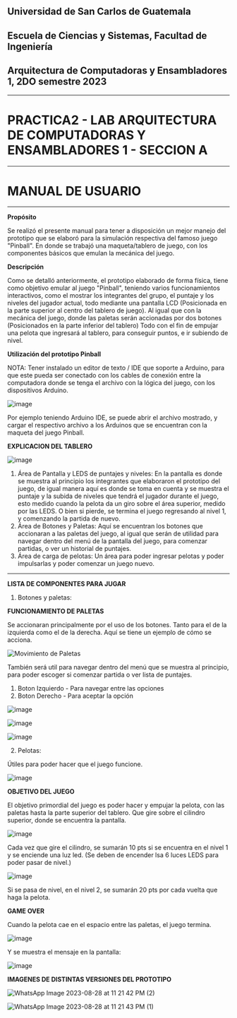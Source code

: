 ## Universidad de San Carlos de Guatemala
## Escuela de Ciencias y Sistemas, Facultad de Ingeniería
## Arquitectura de Computadoras y Ensambladores 1, 2DO semestre 2023
-----
# PRACTICA2 - LAB ARQUITECTURA DE COMPUTADORAS Y ENSAMBLADORES 1 - SECCION A
-----
# MANUAL DE USUARIO
-----

**Propósito**

Se realizó el presente manual para tener a disposición un mejor manejo del prototipo que se elaboró para la simulación respectiva del famoso juego "Pinball". En donde se trabajó una maqueta/tablero de juego, con los componentes básicos que emulan la mecánica del juego.

**Descripción**

Como se detalló anteriormente, el prototipo elaborado de forma física, tiene como objetivo emular al juego "Pinball", teniendo varios funcionamientos interactivos, como el mostrar los integrantes del grupo, el puntaje y los niveles del jugador actual, todo mediante una pantalla LCD (Posicionada en la parte superior al centro del tablero de juego).
Al igual que con la mecánica del juego, donde las paletas serán accionadas por dos botones (Posicionados en la parte inferior del tablero) Todo con el fin de empujar una pelota que ingresará al tablero, para conseguir puntos, e ir subiendo de nivel. 

**Utilización del prototipo Pinball**

NOTA: Tener instalado un editor de texto / IDE que soporte a Arduino, para que este pueda ser conectado con los cables de conexión entre la computadora donde se tenga el archivo con la lógica del juego, con los dispositivos Arduino.

![image](https://github.com/julizaldana/ACE1-20232SG1A/assets/98117383/cbcb99a4-edeb-4e2c-97b5-cffd4a15d17a)

Por ejemplo teniendo Arduino IDE, se puede abrir el archivo mostrado, y cargar el respectivo archivo a los Arduinos que se encuentran con la maqueta del juego Pinball.

**EXPLICACION DEL TABLERO**

![image](https://github.com/julizaldana/ACE1-20232SG1A/assets/98117383/bd7e555e-6e77-4dc2-9d32-8453e0681d1b)

1. Área de Pantalla y LEDS de puntajes y niveles: En la pantalla es donde se muestra al principio los integrantes que elaboraron el prototipo del juego, de igual manera aquí es donde se toma en cuenta y se muestra el puntaje y la subida de niveles que tendrá el jugador durante el juego, esto medido cuando la pelota da un giro sobre el área superior, medido por las LEDS. O bien si pierde, se termina el juego regresando al nivel 1, y comenzando la partida de nuevo.
2. Área de Botones y Paletas: Aquí se encuentran los botones que accionaran a las paletas del juego, al igual que serán de utilidad para navegar dentro del menú de la pantalla del juego, para comenzar partidas, o ver un historial de puntajes.
3. Área de carga de pelotas: Un área para poder ingresar pelotas y poder impulsarlas y poder comenzar un juego nuevo.

--------

**LISTA DE COMPONENTES PARA JUGAR**

1. Botones y paletas:

**FUNCIONAMIENTO DE PALETAS**

Se accionaran principalmente por el uso de los botones. Tanto para el de la izquierda como el de la derecha. Aquí se tiene un ejemplo de cómo se acciona.

![Movimiento de Paletas](https://github.com/julizaldana/ACE1-20232SG1A/assets/98117383/d373835c-3141-42c2-94af-9342d6fcd6a7)

También será util para navegar dentro del menú que se muestra al principio, para poder escoger si comenzar partida o ver lista de puntajes.

1. Boton Izquierdo - Para navegar entre las opciones
2. Boton Derecho - Para aceptar la opción

![image](https://github.com/julizaldana/ACE1-20232SG1A/assets/98117383/f71e8775-74c7-493f-bdb1-cd934bbe5f4c)

![image](https://github.com/julizaldana/ACE1-20232SG1A/assets/98117383/0b539086-1bab-4ee8-8c42-91f1e0f13514)

![image](https://github.com/julizaldana/ACE1-20232SG1A/assets/98117383/afd73917-a968-48d4-8e87-81df07cfe931)


2. Pelotas:

Útiles para poder hacer que el juego funcione.

   ![image](https://github.com/julizaldana/ACE1-20232SG1A/assets/98117383/74978a34-a7d4-4f2e-9d5a-7480aac2d4a1)


**OBJETIVO DEL JUEGO**

El objetivo primordial del juego es poder hacer y empujar la pelota, con las paletas hasta la parte superior del tablero. Que gire sobre el cilindro superior, donde se encuentra la pantalla. 

![image](https://github.com/julizaldana/ACE1-20232SG1A/assets/98117383/aed02f33-5b87-4a2c-9873-487814812465)

Cada vez que gire el cilindro, se sumarán 10 pts si se encuentra en el nivel 1 y se enciende una luz led. (Se deben de encender lsa 6 luces LEDS para poder pasar de nivel.)

![image](https://github.com/julizaldana/ACE1-20232SG1A/assets/98117383/06db7ec7-329f-4d1a-9dfe-8132ab760f2c)

Si se pasa de nivel, en el nivel 2, se sumarán 20 pts por cada vuelta que haga la pelota.
   
**GAME OVER**

Cuando la pelota cae en el espacio entre las paletas, el juego termina. 

![image](https://github.com/julizaldana/ACE1-20232SG1A/assets/98117383/f0b52e49-6cad-40d4-89a2-2c75cecd472a)

Y se muestra el mensaje en la pantalla:

![image](https://github.com/julizaldana/ACE1-20232SG1A/assets/98117383/ece93ac7-5e8e-439f-a978-b2f25ed2bf82)


**IMAGENES DE DISTINTAS VERSIONES DEL PROTOTIPO**

![WhatsApp Image 2023-08-28 at 11 21 42 PM (2)](https://github.com/julizaldana/ACE1-20232SG1A/assets/98117383/500defd7-b103-41c7-a994-45bc0ea47bcd)


![WhatsApp Image 2023-08-28 at 11 21 43 PM (1)](https://github.com/julizaldana/ACE1-20232SG1A/assets/98117383/2e3f50c3-fe16-4b49-b97a-7e9cc03387a2)

